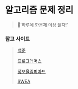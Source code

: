# 알고리즘 문제 정리
> :muscle:'하루에 한문제 이상 풀자!'
### 참고 사이트 
> [백준](https://www.acmicpc.net/)
> 
> [프로그래머스](https://programmers.co.kr/)
> 
> [정보올림피아드](http://www.jungol.co.kr/)
>
> [SWEA](https://swexpertacademy.com/) 

